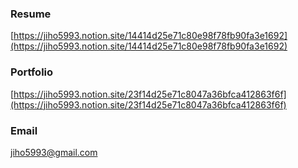 ### Resume
[https://jiho5993.notion.site/14414d25e71c80e98f78fb90fa3e1692](https://jiho5993.notion.site/14414d25e71c80e98f78fb90fa3e1692)

### Portfolio
[https://jiho5993.notion.site/23f14d25e71c8047a36bfca412863f6f](https://jiho5993.notion.site/23f14d25e71c8047a36bfca412863f6f)

### Email
<a href="mailto:jiho5993@gmail.com">jiho5993@gmail.com</a>
